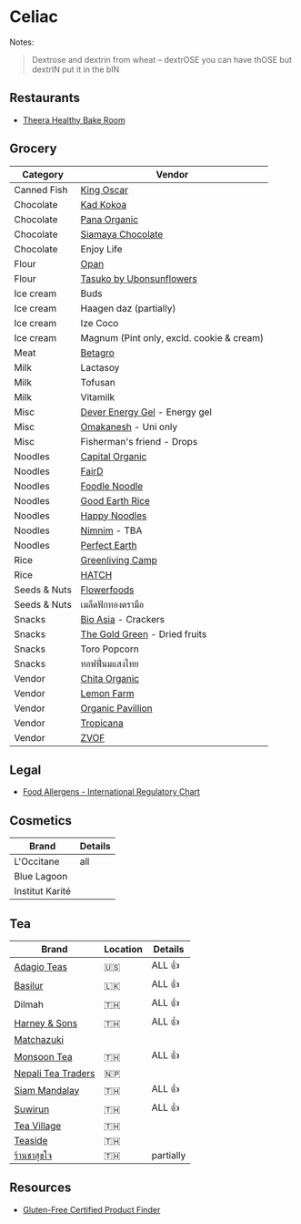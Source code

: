 # Celiac

Notes:

> Dextrose and dextrin from wheat – dextrOSE you can have thOSE but dextrIN put it in the bIN

## Restaurants

- [Theera Healthy Bake Room](https://www.theerahealthybakeroom.com/)

## Grocery

| Category     | Vendor                                                                      |
| ------------ | --------------------------------------------------------------------------- |
| Canned Fish  | [King Oscar](https://www.kingoscar.com/faq/)                                |
| Chocolate    | [Kad Kokoa](https://kadkokoa.co/collections/all/inclusions-chocolate)       |
| Chocolate    | [Pana Organic](https://pana-organic.com)                                    |
| Chocolate    | [Siamaya Chocolate](https://siamayachocolate.com)                           |
| Chocolate    | Enjoy Life                                                                  |
| Flour        | [Opan](https://www.opanfood.com/product.html)                               |
| Flour        | [Tasuko by Ubonsunflowers](https://www.tasukobyubonsunflower.com/)          |
| Ice cream    | Buds                                                                        |
| Ice cream    | Haagen daz (partially)                                                      |
| Ice cream    | Ize Coco                                                                    |
| Ice cream    | Magnum (Pint only, excld. cookie & cream)                                   |
| Meat         | [Betagro](https://www.betagro-food.com/)                                    |
| Milk         | Lactasoy                                                                    |
| Milk         | Tofusan                                                                     |
| Milk         | Vitamilk                                                                    |
| Misc         | [Dever Energy Gel](https://deverenergygel.com/shop/) - Energy gel           |
| Misc         | [Omakanesh](https://www.facebook.com/omakanesh/) - Uni only                 |
| Misc         | Fisherman's friend - Drops                                                  |
| Noodles      | [Capital Organic](https://www.capital-organic.com/catalog.aspx)             |
| Noodles      | [FairD](https://www.facebook.com/FairD.OrganicFairtrade/)                   |
| Noodles      | [Foodle Noodle](https://www.foodle-noodle.com)                              |
| Noodles      | [Good Earth Rice](https://www.goodearthrice.com/)                           |
| Noodles      | [Happy Noodles](https://happynoodles.net/product-category/cup/)             |
| Noodles      | [Nimnim](https://www.nimnimnoodle.com) - TBA                                |
| Noodles      | [Perfect Earth](https://perfectearthfoods.in.th/)                           |
| Rice         | [Greenliving Camp](https://greenlivingcamp.com/shop/)                       |
| Rice         | [HATCH](https://www.facebook.com/hatchgoodies)                              |
| Seeds & Nuts | [Flowerfoods](https://www.flowerfoodth.com/category)                        |
| Seeds & Nuts | เมล็ดฟักทองตรามือ                                                           |
| Snacks       | [Bio Asia](https://www.bioasia.co.th/pdf) - Crackers                        |
| Snacks       | [The Gold Green](http://www.thegoldgreenthailand.com/#fruit) - Dried fruits |
| Snacks       | Toro Popcorn                                                                |
| Snacks       | ทอฟฟี่นมแสงไทย                                                              |
| Vendor       | [Chita Organic](https://www.chitaorganicfood.co.th/category)                |
| Vendor       | [Lemon Farm](https://www.lemonfarm.com/th/online-product.html)              |
| Vendor       | [Organic Pavillion](https://shopee.co.th/organicpavilion)                   |
| Vendor       | [Tropicana](https://tropicanaoil.com/en/product-category/grocery-product)   |
| Vendor       | [ZVOF](https://www.facebook.com/ZvofCereal/)                                |

## Legal

- [Food Allergens - International Regulatory Chart](https://farrp.unl.edu/IRChart)

## Cosmetics

| Brand           | Details |
| --------------- | ------- |
| L'Occitane      | all     |
| Blue Lagoon     |         |
| Institut Karité |         |

## Tea

| Brand                                                                        | Location | Details   |
| ---------------------------------------------------------------------------- | -------- | --------- |
| [Adagio Teas](https://www.adagio.com)                                        | 🇺🇸       | ALL 👍    |
| [Basilur](https://www.basilurtea.com/)                                       | 🇱🇰       | ALL 👍    |
| Dilmah                                                                       | 🇹🇭       | ALL 👍    |
| [Harney & Sons](https://harneyteasthailand.com)                              | 🇹🇭       | ALL 👍    |
| [Matchazuki](https://matchazuki.com)                                         |          |           |
| [Monsoon Tea](https://monsoontea.co.th)                                      | 🇹🇭       | ALL 👍    |
| [Nepali Tea Traders](https://www.nepaliteatraders.com/collections/black-tea) | 🇳🇵       |           |
| [Siam Mandalay](https://www.facebook.com/SiamMandalayHealthandWellness/)     | 🇹🇭       | ALL 👍    |
| [Suwirun](http://www.suwirunteashop.com/)                                    | 🇹🇭       | ALL 👍    |
| [Tea Village](https://tea-village.com)                                       | 🇹🇭       |           |
| [Teaside](https://tea-side.com/)                                             | 🇹🇭       |           |
| [ร้านชาสุขใจ](https://www.facebook.com/ChaSookJai)                           | 🇹🇭       | partially |

## Resources

- [Gluten-Free Certified Product Finder](https://gfco.org/product-directory/)
